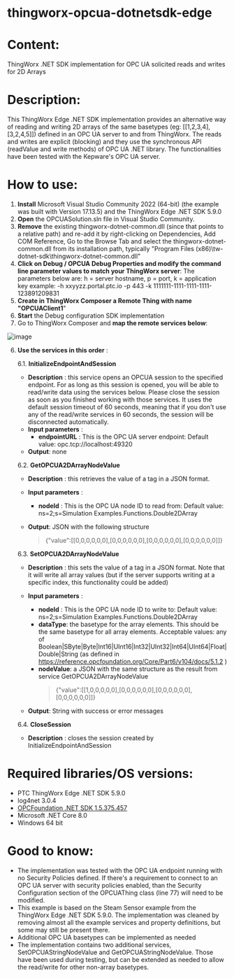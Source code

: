 # thingworx-opcua-dotnetsdk-edge
# Content:
ThingWorx .NET SDK implementation for OPC UA solicited reads and writes for 2D Arrays
 # Description:
This ThingWorx Edge .NET SDK implementation provides an alternative way of reading and writing 2D arrays of the same basetypes (eg: [[1,2,3,4],[3,2,4,5]]) defined in an OPC UA server to and from ThingWorx.
The reads and writes are explicit (blocking) and they use the synchronous API (readValue and write methods) of OPC UA .NET library. The functionalities have been tested with the Kepware's OPC UA server.

# How to use:
 1.  **Install** Microsoft Visual Studio Community 2022 (64-bit) (the example was built with Version 17.13.5) and the ThingWorx Edge .NET SDK 5.9.0
 2.  **Open** the OPCUASolution.sln file in Visual Studio Community.
 3.  **Remove** the existing thingworx-dotnet-common.dll (since that points to a relative path) and re-add it by right-clicking on Dependencies, Add COM Reference, Go to the Browse Tab and select the thingworx-dotnet-common.dll from its installation path, typically "Program Files (x86)\tw-dotnet-sdk\thingworx-dotnet-common.dll"
 4. **Click on Debug / OPCUA Debug Properties and modify the command line parameter values to match your ThingWorx server**:
   The parameters below are: h = server hostname, p = port, k = application key
   example: -h xxyyzz.portal.ptc.io -p 443 -k 1111111-1111-1111-1111-123891209831
 5. **Create in ThingWorx Composer a Remote Thing with name "OPCUAClient1**"
 6. **Start** the Debug configuration SDK implementation
 7.  Go to ThingWorx Composer and **map the remote services below**:
    
![image](https://github.com/user-attachments/assets/89f72c57-3129-4066-864a-2aa97e48faa4)

6. **Use the services in this order** :
   
    6.1. **InitializeEndpointAndSession**
    - **Description** : this service opens an OPCUA session to the specified endpoint. For as long as this session is opened, you will be able to read/write data using the services below. Please close the session as soon as you finished working with those services. It uses the default session timeout of 60 seconds, meaning that if you don't use any of the read/write services in 60 seconds, the session will be disconnected automatically.
    - **Input parameters** :
        -  **endpointURL** : This is the OPC UA server endpoint: Default value: opc.tcp://localhost:49320
    - **Output**: none
  
    6.2. **GetOPCUA2DArrayNodeValue**
    - **Description** : this retrieves the value of a tag in a JSON format.
    - **Input parameters** :
        -  **nodeId** : This is the OPC UA node ID to read from: Default value: ns=2;s=Simulation Examples.Functions.Double2DArray
    - **Output**: JSON with the following structure

       > {"value":[[0,0,0,0,0,0],[0,0,0,0,0,0],[0,0,0,0,0,0],[0,0,0,0,0,0]]}

    6.3. **SetOPCUA2DArrayNodeValue** 
    - **Description** : this sets the value of a tag in a JSON format. Note that it will write all array values (but if the server supports writing at a specific index, this functionality could be added)
    - **Input parameters** :
    
        - **nodeId** : This is the OPC UA node ID to write to: Default value: ns=2;s=Simulation Examples.Functions.Double2DArray
        - **dataType**: the basetype for the array elements. This should be the same basetype for all array elements. Acceptable values: any of Boolean|SByte|Byte|Int16|UInt16|Int32|UInt32|Int64|UInt64|Float|Double|String (as defined in https://reference.opcfoundation.org/Core/Part6/v104/docs/5.1.2 )
        - **nodeValue**: a JSON with the same structure as the result from service GetOPCUA2DArrayNodeValue
          > {"value":[[1,0,0,0,0,0],[0,0,0,0,0,0],[0,0,0,0,0,0],[0,0,0,0,0,0]]}
    - **Output**: String with success or error messages

    6.4. **CloseSession**
    - **Description** : closes the session created by InitializeEndpointAndSession
   
# Required libraries/OS versions:
 - PTC ThingWorx Edge .NET SDK 5.9.0
 - log4net 3.0.4
 - [OPCFoundation .NET SDK 1.5.375.457](https://www.nuget.org/packages/OPCFoundation.NetStandard.Opc.Ua.Core/1.5.375.457)
 - Microsoft .NET Core 8.0 
 - Windows 64 bit

# Good to know:
 - The implementation was tested with the OPC UA endpoint running with no Security Policies defined. If there's a requirement to connect to an OPC UA server with security policies enabled, than the Security Configuration section of the OPCUAThing class (line 77) will need to be modified.
 - This example is based on the Steam Sensor example from the ThingWorx Edge .NET SDK 5.9.0. The implementation was cleaned by removing almost all the example services and property definitions, but some may still be present there.
 - Additional OPC UA basetypes can be implemented as needed
 - The implementation contains two additional services, SetOPCUAStringNodeValue and GetOPCUAStringNodeValue. Those have been used during testing, but can be extended as needed to allow the read/write for other non-array basetypes.
 

